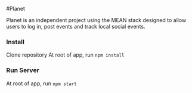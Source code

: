 #Planet 

Planet is an independent project using the MEAN stack designed to allow users to log in, post events and track local social events.

### Install

Clone repository
At root of app, run <code>npm install</code>

### Run Server

At root of app, run <code>npm start</code>

